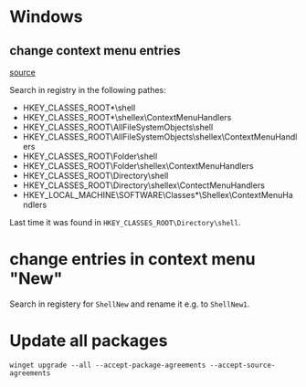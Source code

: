 # Windows

## change context menu entries
[source](https://www.wintotal.de/tipp/windows-kontextmenue-eintraege-entfernen-oder-hinzufuegen/)

Search in registry in the following pathes:
- HKEY_CLASSES_ROOT\*\shell
- HKEY_CLASSES_ROOT\*\shellex\ContextMenuHandlers
- HKEY_CLASSES_ROOT\AllFileSystemObjects\shell
- HKEY_CLASSES_ROOT\AllFileSystemObjects\shellex\ContextMenuHandlers
- HKEY_CLASSES_ROOT\Folder\shell
- HKEY_CLASSES_ROOT\Folder\shellex\ContextMenuHandlers
- HKEY_CLASSES_ROOT\Directory\shell
- HKEY_CLASSES_ROOT\Directory\shellex\ContectMenuHandlers
- HKEY_LOCAL_MACHINE\SOFTWARE\Classes\*\Shellex\ContextMenuHandlers

Last time it was found in `HKEY_CLASSES_ROOT\Directory\shell`.

# change entries in context menu "New"
Search in registery for `ShellNew` and rename it e.g. to `ShellNew1`.


# Update all packages
`winget upgrade --all --accept-package-agreements --accept-source-agreements`